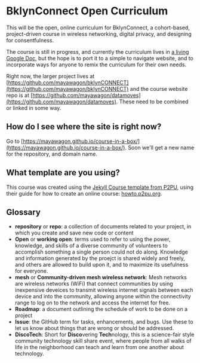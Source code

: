 # BklynConnect Open Curriculum

This will be the open, online curriculum for BklynConnect, a cohort-based, project-driven course in wireless networking, digital privacy, and designing for consentfulness. 

The course is still in progress, and currently the curriculum lives in [a living Google Doc](https://docs.google.com/document/d/1sZLhq8VYMmUQGTuuZ0I7k-LEnMXuVUUwcUOOeXRQPus/edit?usp=sharing), but the hope is to port it to a simple to navigate website, and to incorporate ways for anyone to remix the curriculum for their own needs.

Right now, the larger project lives at [https://github.com/mayawagon/bklynCONNECT](https://github.com/mayawagon/bklynCONNECT) and the course website repo is at [https://github.com/mayawagon/datamoves](https://github.com/mayawagon/datamoves). These need to be combined or linked in some way. 

## How do I see where the site is right now?

Go to [https://mayawagon.github.io/course-in-a-box/](https://mayawagon.github.io/course-in-a-box/). Soon we'll get a new name for the repository, and domain name. 

## What template are you using?

This course was created using the [Jekyll Course template from P2PU](http://github.com/p2pu/jekyll-course-template), using their guide for how to create an online course: [howto.p2pu.org](http://howto.p2pu.org). 

## Glossary
- **repository** or **repo**: a collection of documents related to your project, in which you create and save new code or content
- **Open** or **working open**: terms used to refer to using the power, knowledge, and skills of a diverse community of volunteers to accomplish something a single person could not do along. Knowledge and information generated by the proejct is shared widely and freely, and others are allowed to build upon it, and to maximize its usefulness for everyone.  
- **mesh** or **Community-driven mesh wireless network**: Mesh networks are wireless networks (WiFi) that connect communities by using inexpensive deveices to transmit wireless internet signals between each device and into the community, allowing anyone within the connectivity range to log on to the network and access the internet for free. 
- **Roadmap**: a document outlining the schedule of work to be done on a project
- **Issue**: the GitHub term for tasks, enhancements, and bugs. Use these to let us know about things that are wrong or should be addressed. 
- **DiscoTech**: Short for **Disco**vering **Tech**nology, this is a science-fair style community technology skill share event, where people from all walks of life in the neighborhood can teach and learn from one another about technology. 

